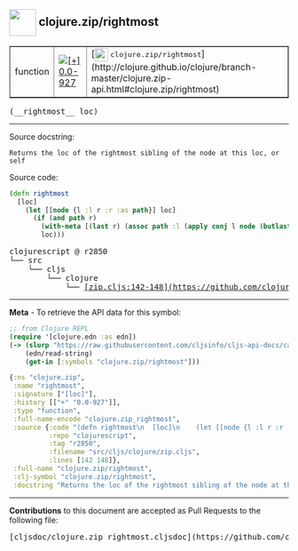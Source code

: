 ## <img width="48px" valign="middle" src="http://i.imgur.com/Hi20huC.png"> clojure.zip/rightmost

 <table border="1">
<tr>

<td>function</td>
<td><a href="https://github.com/cljsinfo/cljs-api-docs/tree/0.0-927"><img valign="middle" alt="[+] 0.0-927" src="https://img.shields.io/badge/+-0.0--927-lightgrey.svg"></a> </td>
<td>
[<img height="24px" valign="middle" src="http://i.imgur.com/1GjPKvB.png"> <samp>clojure.zip/rightmost</samp>](http://clojure.github.io/clojure/branch-master/clojure.zip-api.html#clojure.zip/rightmost)
</td>
</tr>
</table>

 <samp>
(__rightmost__ loc)<br>
</samp>

---




Source docstring:

```
Returns the loc of the rightmost sibling of the node at this loc, or self
```

Source code:

```clj
(defn rightmost
  [loc]
    (let [[node {l :l r :r :as path}] loc]
      (if (and path r)
        (with-meta [(last r) (assoc path :l (apply conj l node (butlast r)) :r nil)] (meta loc))
        loc)))
```

 <pre>
clojurescript @ r2850
└── src
    └── cljs
        └── clojure
            └── <ins>[zip.cljs:142-148](https://github.com/clojure/clojurescript/blob/r2850/src/cljs/clojure/zip.cljs#L142-L148)</ins>
</pre>


---

__Meta__ - To retrieve the API data for this symbol:

```clj
;; from Clojure REPL
(require '[clojure.edn :as edn])
(-> (slurp "https://raw.githubusercontent.com/cljsinfo/cljs-api-docs/catalog/cljs-api.edn")
    (edn/read-string)
    (get-in [:symbols "clojure.zip/rightmost"]))
```

```clj
{:ns "clojure.zip",
 :name "rightmost",
 :signature ["[loc]"],
 :history [["+" "0.0-927"]],
 :type "function",
 :full-name-encode "clojure.zip_rightmost",
 :source {:code "(defn rightmost\n  [loc]\n    (let [[node {l :l r :r :as path}] loc]\n      (if (and path r)\n        (with-meta [(last r) (assoc path :l (apply conj l node (butlast r)) :r nil)] (meta loc))\n        loc)))",
          :repo "clojurescript",
          :tag "r2850",
          :filename "src/cljs/clojure/zip.cljs",
          :lines [142 148]},
 :full-name "clojure.zip/rightmost",
 :clj-symbol "clojure.zip/rightmost",
 :docstring "Returns the loc of the rightmost sibling of the node at this loc, or self"}

```

---

__Contributions__ to this document are accepted as Pull Requests to the following file:

 <pre>
[cljsdoc/clojure.zip_rightmost.cljsdoc](https://github.com/cljsinfo/cljs-api-docs/blob/master/cljsdoc/clojure.zip_rightmost.cljsdoc)
</pre>

